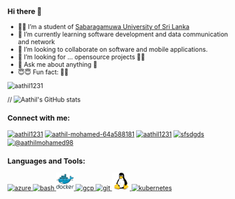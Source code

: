 ### Hi there 👋





- 👨‍🎓 I’m a student of [Sabaragamuwa University of Sri Lanka](https://www.sab.ac.lk/) 
- 🧐 I’m currently learning software development and data communication and network           
- 👯 I’m looking to collaborate on software and mobile applications. 
- 🤔 I’m looking for  ... opensource projects 💢🔰
- 💬 Ask me about anything 🤏 
- 😇😇 Fun fact: 👨‍🎓

<p align="left"><img src="https://komarev.com/ghpvc/?username=aathil1231&label=Profile%20views&color=0e75b6&style=flat" alt="aathil1231" /></p>

// ![Aathil's GitHub stats](https://github-readme-stats.vercel.app/api?username=aathil1231&show_icons=true&theme=radical)


<h3 align="left">Connect with me:</h3>
<p align="left">
<a href="https://dev.to/aathil1231" target="blank"><img align="center" src="https://cdn.jsdelivr.net/npm/simple-icons@3.0.1/icons/dev-dot-to.svg" alt="aathil1231" height="30" width="40" /></a>
<a href="https://linkedin.com/in/aathil-mohamed-64a588181" target="blank"><img align="center" src="https://raw.githubusercontent.com/rahuldkjain/github-profile-readme-generator/master/src/images/icons/Social/linked-in-alt.svg" alt="aathil-mohamed-64a588181" height="30" width="40" /></a>
  <a href="https://twitter.com/aathil1231" target="blank"><img align="center" src="https://raw.githubusercontent.com/rahuldkjain/github-profile-readme-generator/master/src/images/icons/Social/twitter.svg" alt="aathil1231" height="30" width="40" /></a>
<a href="https://stackoverflow.com/users/13951983/aathil-mohamed" target="blank"><img align="center" src="https://raw.githubusercontent.com/rahuldkjain/github-profile-readme-generator/master/src/images/icons/Social/stack-overflow.svg" alt="sfsdgds" height="30" width="40" /></a>
  <a href="https://medium.com/@aathilmohamed98" target="blank"><img align="center" src="https://raw.githubusercontent.com/rahuldkjain/github-profile-readme-generator/master/src/images/icons/Social/medium.svg" alt="@aathilmohamed98" height="30" width="40" /></a>
 
</p>


<h3 align="left">Languages and Tools:</h3>
<p align="left"> <a href="https://azure.microsoft.com/en-in/" target="_blank"> <img src="https://www.vectorlogo.zone/logos/microsoft_azure/microsoft_azure-icon.svg" alt="azure" width="40" height="40"/> </a> <a href="https://www.gnu.org/software/bash/" target="_blank"> <img src="https://www.vectorlogo.zone/logos/gnu_bash/gnu_bash-icon.svg" alt="bash" width="40" height="40"/> </a> <a href="https://www.docker.com/" target="_blank"> <img src="https://raw.githubusercontent.com/devicons/devicon/master/icons/docker/docker-original-wordmark.svg" alt="docker" width="40" height="40"/> </a> <a href="https://cloud.google.com" target="_blank"> <img src="https://www.vectorlogo.zone/logos/google_cloud/google_cloud-icon.svg" alt="gcp" width="40" height="40"/> </a> <a href="https://git-scm.com/" target="_blank"> <img src="https://www.vectorlogo.zone/logos/git-scm/git-scm-icon.svg" alt="git" width="40" height="40"/> </a> <a href="https://www.linux.org/" target="_blank"> <img src="https://raw.githubusercontent.com/devicons/devicon/master/icons/linux/linux-original.svg" alt="linux" width="40" height="40"/> </a>
<a href="https://kubernetes.io" target="_blank"> <img src="https://www.vectorlogo.zone/logos/kubernetes/kubernetes-icon.svg" alt="kubernetes" width="40" height="40"/> </a> 
</p>



